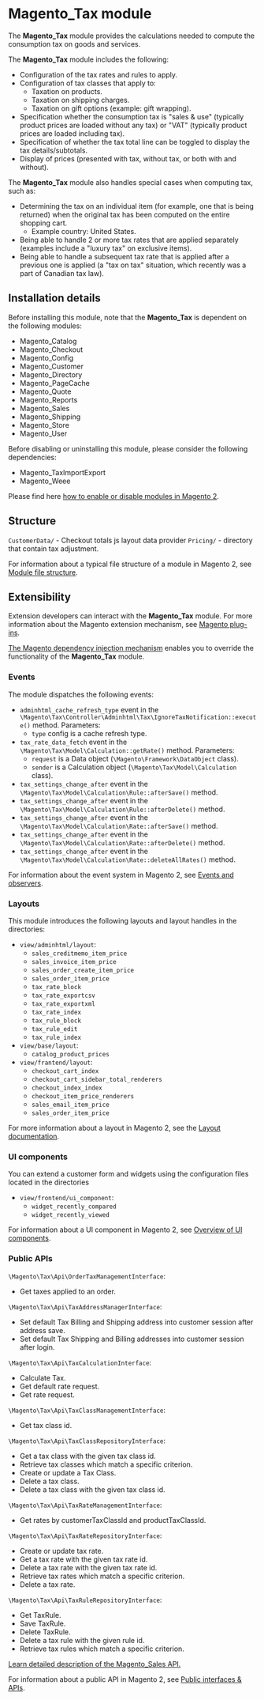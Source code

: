 # Magento_Tax module

The **Magento_Tax** module provides the calculations needed to compute the consumption tax on goods and services.

The **Magento_Tax** module includes the following:
- Configuration of the tax rates and rules to apply.
- Configuration of tax classes that apply to:
    - Taxation on products.
    - Taxation on shipping charges.
    - Taxation on gift options (example: gift wrapping).
- Specification whether the consumption tax is "sales & use" (typically product prices are loaded without any tax) or "VAT" (typically product prices are loaded including tax).
- Specification of whether the tax total line can be toggled to display the tax details/subtotals.
- Display of prices (presented with tax, without tax, or both with and without).

The **Magento_Tax** module also handles special cases when computing tax, such as:
- Determining the tax on an individual item (for example, one that is being returned) when the original tax has been computed on the entire shopping cart.
    - Example country: United States.
- Being able to handle 2 or more tax rates that are applied separately (examples include a "luxury tax" on exclusive items).
- Being able to handle a subsequent tax rate that is applied after a previous one is applied (a "tax on tax" situation, which recently was a part of Canadian tax law).

## Installation details

Before installing this module, note that the **Magento_Tax** is dependent on the following modules:

- Magento_Catalog
- Magento_Checkout
- Magento_Config
- Magento_Customer
- Magento_Directory
- Magento_PageCache
- Magento_Quote
- Magento_Reports
- Magento_Sales
- Magento_Shipping
- Magento_Store
- Magento_User

Before disabling or uninstalling this module, please consider the following dependencies:

- Magento_TaxImportExport
- Magento_Weee

Please find here [how to enable or disable modules in Magento 2](https://devdocs.magento.com/guides/v2.4/install-gde/install/cli/install-cli-subcommands-enable.html).

## Structure

`CustomerData/` - Checkout totals js layout data provider
`Pricing/` - directory that contain tax adjustment.

For information about a typical file structure of a module in Magento 2, see [Module file structure](https://devdocs.magento.com/guides/v2.4/extension-dev-guide/build/module-file-structure.html#module-file-structure).

## Extensibility

Extension developers can interact with the **Magento_Tax** module. For more information about the Magento extension mechanism, see [Magento plug-ins](https://devdocs.magento.com/guides/v2.4/extension-dev-guide/plugins.html).

[The Magento dependency injection mechanism](https://devdocs.magento.com/guides/v2.4/extension-dev-guide/depend-inj.html) enables you to override the functionality of the **Magento_Tax** module.

### Events

The module dispatches the following events:

- `adminhtml_cache_refresh_type` event in the `\Magento\Tax\Controller\Adminhtml\Tax\IgnoreTaxNotification::execute()` method. Parameters:
    - `type` config is a cache refresh type.
- `tax_rate_data_fetch` event in the `\Magento\Tax\Model\Calculation::getRate()` method. Parameters:
    - `request` is a Data object (`\Magento\Framework\DataObject` class).
    - `sender` is a Calculation object (`\Magento\Tax\Model\Calculation` class).
- `tax_settings_change_after` event in the `\Magento\Tax\Model\Calculation\Rule::afterSave()` method.
- `tax_settings_change_after` event in the `\Magento\Tax\Model\Calculation\Rule::afterDelete()` method.
- `tax_settings_change_after` event in the `\Magento\Tax\Model\Calculation\Rate::afterSave()` method.
- `tax_settings_change_after` event in the `\Magento\Tax\Model\Calculation\Rate::afterDelete()` method.
- `tax_settings_change_after` event in the `\Magento\Tax\Model\Calculation\Rate::deleteAllRates()` method.

For information about the event system in Magento 2, see [Events and observers](https://devdocs.magento.com/guides/v2.4/extension-dev-guide/events-and-observers.html#events).

### Layouts

This module introduces the following layouts and layout handles in the directories:

- `view/adminhtml/layout`:
    - `sales_creditmemo_item_price`
    - `sales_invoice_item_price`
    - `sales_order_create_item_price`
    - `sales_order_item_price`
    - `tax_rate_block`
    - `tax_rate_exportcsv`
    - `tax_rate_exportxml`
    - `tax_rate_index`
    - `tax_rule_block`
    - `tax_rule_edit`
    - `tax_rule_index`
- `view/base/layout`:
    - `catalog_product_prices`
- `view/frantend/layout`:
    - `checkout_cart_index`
    - `checkout_cart_sidebar_total_renderers`
    - `checkout_index_index`
    - `checkout_item_price_renderers`
    - `sales_email_item_price`
    - `sales_order_item_price`

For more information about a layout in Magento 2, see the [Layout documentation](https://devdocs.magento.com/guides/v2.4/frontend-dev-guide/layouts/layout-overview.html).

### UI components

You can extend a customer form and widgets using the configuration files located in the directories 

- `view/frontend/ui_component`:
    - `widget_recently_compared`
    - `widget_recently_viewed`

For information about a UI component in Magento 2, see [Overview of UI components](https://devdocs.magento.com/guides/v2.4/ui_comp_guide/bk-ui_comps.html).

### Public APIs

`\Magento\Tax\Api\OrderTaxManagementInterface`:

   - Get taxes applied to an order.
  
`\Magento\Tax\Api\TaxAddressManagerInterface`:

   - Set default Tax Billing and Shipping address into customer session after address save.
   - Set default Tax Shipping and Billing addresses into customer session after login.

`\Magento\Tax\Api\TaxCalculationInterface`:

   - Calculate Tax.
   - Get default rate request.
   - Get rate request.

`\Magento\Tax\Api\TaxClassManagementInterface`:

   - Get tax class id.

`\Magento\Tax\Api\TaxClassRepositoryInterface`:

   - Get a tax class with the given tax class id.
   - Retrieve tax classes which match a specific criterion.
   - Create or update a Tax Class.
   - Delete a tax class.
   - Delete a tax class with the given tax class id.
  
`\Magento\Tax\Api\TaxRateManagementInterface`:

   - Get rates by customerTaxClassId and productTaxClassId.

`\Magento\Tax\Api\TaxRateRepositoryInterface`:

   - Create or update tax rate.
   - Get a tax rate with the given tax rate id.
   - Delete a tax rate with the given tax rate id.
   - Retrieve tax rates which match a specific criterion.
   - Delete a tax rate.

`\Magento\Tax\Api\TaxRuleRepositoryInterface`:

   - Get TaxRule.
   - Save TaxRule.
   - Delete TaxRule.
   - Delete a tax rule with the given rule id.
   - Retrieve tax rules which match a specific criterion.

[Learn detailed description of the Magento_Sales API.](https://devdocs.magento.com/guides/v2.4/mrg/ce/Sales/services.html)

For information about a public API in Magento 2, see [Public interfaces & APIs](https://devdocs.magento.com/guides/v2.4/extension-dev-guide/api-concepts.html).
